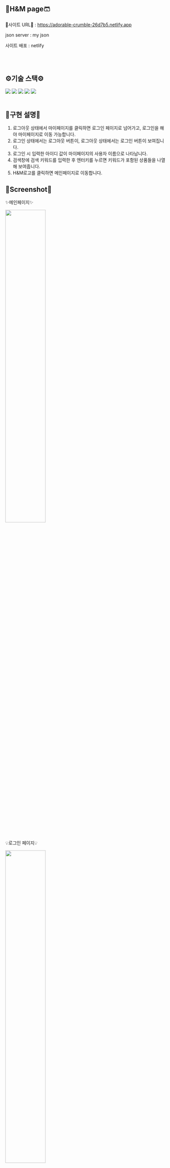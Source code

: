 ## 👔H&M page🩳

🔮사이트 URL🔮 : https://adorable-crumble-26d7b5.netlify.app

json server : my json

사이트 배포 : netlify

<br/>
<br/>

## ⚙기술 스택⚙

<img src="https://img.shields.io/badge/javascript-F7DF1E?style=flat-square&logo=javascript&logoColor=black">
<img src="https://img.shields.io/badge/html5-E34F26?style=flat-square&logo=html5&logoColor=white">
<img src="https://img.shields.io/badge/css-1572B6?style=flat-square&logo=css3&logoColor=white">
<img src="https://img.shields.io/badge/react-61DAFB?style=flat-square&logo=react&logoColor=white">
<img src="https://img.shields.io/badge/sass-CC6699?style=flat-square&logo=sass&logoColor=white">
<br/>
<br/>

## 📕구현 설명📕

1. 로그아웃 상태에서 마이페이지를 클릭하면 로그인 페이지로 넘어가고, 로그인을 해야 마이페이지로 이동 가능합니다.
2. 로그인 상태에서는 로그아웃 버튼이, 로그아웃 상태에서는 로그인 버튼이 보여집니다.
3. 로그인 시 입력한 아이디 값이 마이페이지의 사용자 이름으로 나타납니다.
4. 검색창에 검색 키워드를 입력한 후 엔터키를 누르면 키워드가 포함된 상품들을 나열해 보여줍니다.
5. H&M로고를 클릭하면 메인페이지로 이동합니다.

## 📸Screenshot📸

✨메인페이지✨

<img width= 50% src="https://user-images.githubusercontent.com/121851869/215444624-75cc1f14-6a8b-4ec2-b12f-296418b4c76b.PNG"/>

💡로그인 페이지💡

<img width= 50% src="https://user-images.githubusercontent.com/121851869/215444643-2ee674c4-de0c-42aa-9296-634b173d38fa.PNG"/>

🙆‍♀️마이 페이지🙆‍♂️

<img width= 50% src="https://user-images.githubusercontent.com/121851869/215444646-29381261-7343-4ac1-b175-279a07013e95.PNG"/>

🔍검색창🔍

<img width= 50% src="https://user-images.githubusercontent.com/121851869/215444616-5e2af9c9-e632-4407-9e86-493c1b87d13c.PNG"/>
